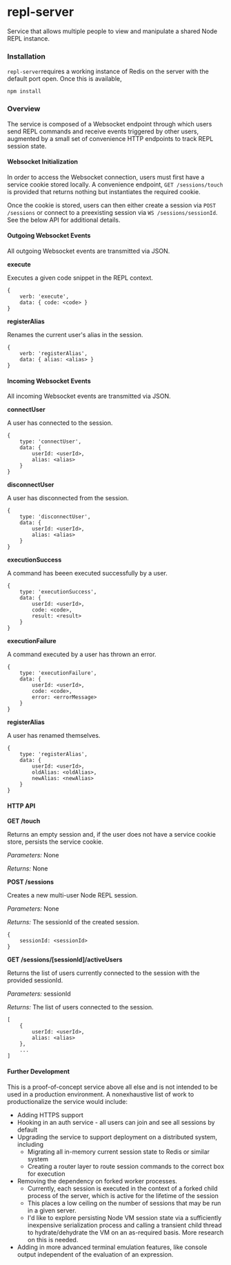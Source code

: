 # repl-server

Service that allows multiple people to view and manipulate a shared Node REPL instance.

### Installation

`repl-server`requires a working instance of Redis on the server with the default port open. Once this is available, 

```
npm install
```

### Overview

The service is composed of a Websocket endpoint through which users send REPL commands and receive events triggered by other users, augmented by a small set of convenience HTTP endpoints to track REPL session state.

#### Websocket Initialization

In order to access the Websocket connection, users must first have a service cookie stored locally. A convenience endpoint, `GET /sessions/touch` is provided that returns nothing but instantiates the required cookie.

Once the cookie is stored, users can then either create a session via `POST /sessions` or connect to a preexisting session via `WS /sessions/sessionId`. See the below API for additional details.

#### Outgoing Websocket Events

All outgoing Websocket events are transmitted via JSON.

**execute**

Executes a given code snippet in the REPL context.

```
{
    verb: 'execute',
    data: { code: <code> }
}
```

**registerAlias**

Renames the current user's alias in the session.

```
{
    verb: 'registerAlias',
    data: { alias: <alias> }
}
```

#### Incoming Websocket Events

All incoming Websocket events are transmitted via JSON.

**connectUser**

A user has connected to the session.

```
{
    type: 'connectUser',
    data: {
        userId: <userId>,
        alias: <alias>
    }
}
```

**disconnectUser**

A user has disconnected from the session.

```
{
    type: 'disconnectUser',
    data: {
        userId: <userId>,
        alias: <alias>
    }
}
```

**executionSuccess**

A command has beeen executed successfully by a user.

```
{
    type: 'executionSuccess',
    data: {
        userId: <userId>,
        code: <code>,
        result: <result>
    }
}
```

**executionFailure**

A command executed by a user has thrown an error.

```
{
    type: 'executionFailure',
    data: {
        userId: <userId>,
        code: <code>,
        error: <errorMessage>
    }
}
```

**registerAlias**

A user has renamed themselves.

```
{
    type: 'registerAlias',
    data: {
        userId: <userId>,
        oldAlias: <oldAlias>,
        newAlias: <newAlias>
    }
}
```


#### HTTP API

**GET /touch**

Returns an empty session and, if the user does not have a service cookie store, persists the service cookie.

*Parameters:* None

*Returns:* None


**POST /sessions**

Creates a new multi-user Node REPL session.

*Parameters:* None

*Returns:* 
The sessionId of the created session.

```
{
    sessionId: <sessionId>
}
```

**GET /sessions/[sessionId]/activeUsers**

Returns the list of users currently connected to the session with the provided sessionId.

*Parameters:* sessionId

*Returns:* The list of users connected to the session.
```
[
    {
        userId: <userId>,
        alias: <alias>    
    },
    ...
]
```

#### Further Development

This is a proof-of-concept service above all else and is not intended to be used in a production environment. A nonexhaustive list of work to productionalize the service would include:

* Adding HTTPS support
* Hooking in an auth service - all users can join and see all sessions by default
* Upgrading the service to support deployment on a distributed system, including
    * Migrating all in-memory current session state to Redis or similar system
    * Creating a router layer to route session commands to the correct box for execution
* Removing the dependency on forked worker processes. 
    * Currently, each session is executed in the context of a forked child process of the server, which is active for the lifetime of the session
    * This places a low ceiling on the number of sessions that may be run in a given server.
    * I'd like to explore persisting Node VM session state via a sufficiently inexpensive serialization process and calling a transient child thread to hydrate/dehydrate the VM on an as-required basis. More research on this is needed.
* Adding in more advanced terminal emulation features, like console output independent of the evaluation of an expression.
